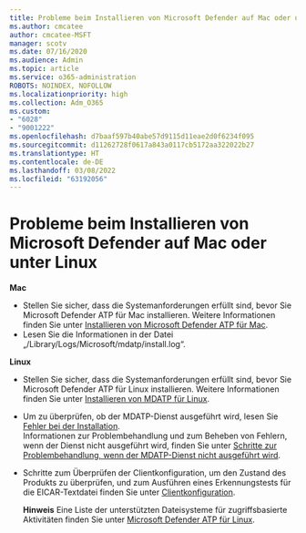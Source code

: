 ```yaml
---
title: Probleme beim Installieren von Microsoft Defender auf Mac oder unter Linux
ms.author: cmcatee
author: cmcatee-MSFT
manager: scotv
ms.date: 07/16/2020
ms.audience: Admin
ms.topic: article
ms.service: o365-administration
ROBOTS: NOINDEX, NOFOLLOW
ms.localizationpriority: high
ms.collection: Adm_O365
ms.custom:
- "6028"
- "9001222"
ms.openlocfilehash: d7baaf597b40abe57d9115d11eae2d0f6234f095
ms.sourcegitcommit: d11262728f0617a843a0117cb5172aa322022b27
ms.translationtype: HT
ms.contentlocale: de-DE
ms.lasthandoff: 03/08/2022
ms.locfileid: "63192056"
---
```

# <a name="issues-installing-microsoft-defender-on-mac-or-linux"></a>Probleme beim Installieren von Microsoft Defender auf Mac oder unter Linux

**Mac**

- Stellen Sie sicher, dass die Systemanforderungen erfüllt sind, bevor Sie Microsoft Defender ATP für Mac installieren. Weitere Informationen finden Sie unter [Installieren von Microsoft Defender ATP für Mac](https://docs.microsoft.com/windows/security/threat-protection/microsoft-defender-atp/microsoft-defender-atp-mac#how-to-install-microsoft-defender-atp-for-mac).  
- Lesen Sie die Informationen in der Datei „/Library/Logs/Microsoft/mdatp/install.log“.

**Linux**

- Stellen Sie sicher, dass die Systemanforderungen erfüllt sind, bevor Sie Microsoft Defender ATP für Linux installieren. Weitere Informationen finden Sie unter [Installieren von MDATP für Linux](https://docs.microsoft.com/windows/security/threat-protection/microsoft-defender-atp/microsoft-defender-atp-linux#system-requirements). 
- Um zu überprüfen, ob der MDATP-Dienst ausgeführt wird, lesen Sie [Fehler bei der Installation](https://docs.microsoft.com/windows/security/threat-protection/microsoft-defender-atp/linux-support-install#installation-failed).  
    Informationen zur Problembehandlung und zum Beheben von Fehlern, wenn der Dienst nicht ausgeführt wird, finden Sie unter [Schritte zur Problembehandlung, wenn der MDATP-Dienst nicht ausgeführt wird](https://docs.microsoft.com/windows/security/threat-protection/microsoft-defender-atp/linux-support-install#steps-to-troubleshoot-if-mdatp-service-isnt-running).
- Schritte zum Überprüfen der Clientkonfiguration, um den Zustand des Produkts zu überprüfen, und zum Ausführen eines Erkennungstests für die EICAR-Textdatei finden Sie unter [Clientkonfiguration](https://docs.microsoft.com/windows/security/threat-protection/microsoft-defender-atp/linux-install-manually#client-configuration).  

    **Hinweis** Eine Liste der unterstützten Dateisysteme für zugriffsbasierte Aktivitäten finden Sie unter [Microsoft Defender ATP für Linux](https://docs.microsoft.com/windows/security/threat-protection/microsoft-defender-atp/microsoft-defender-atp-linux#system-requirements).